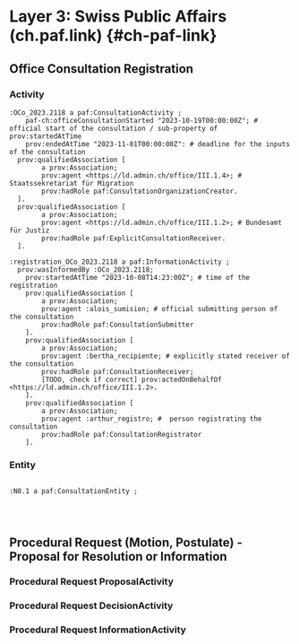# Layer 3: Swiss Public Affairs (ch.paf.link) {#ch-paf-link}

## Office Consultation Registration
### Activity
<aside class="example">

```turtle
:OCo_2023.2118 a paf:ConsultationActivity ;
	paf-ch:officeConsultationStarted "2023-10-19T00:00:00Z"; # official start of the consultation / sub-property of prov:startedAtTime
	prov:endedAtTime "2023-11-01T00:00:00Z": # deadline for the inputs of the consultation
  prov:qualifiedAssociation [
        a prov:Association;
        prov:agent <https://ld.admin.ch/office/III.1.4>; # Staatssekretariat für Migration
        prov:hadRole paf:ConsultationOrganizationCreator.
  ].
  prov:qualifiedAssociation [
        a prov:Association;
        prov:agent <https://ld.admin.ch/office/III.1.2>; # Bundesamt für Justiz
        prov:hadRole paf:ExplicitConsultationReceiver.
  ].

:registration_OCo_2023.2118 a paf:InformationActivity ;
  prov:wasInformedBy :OCo_2023.2118;
	prov:startedAtTime "2023-10-08T14:23:00Z"; # time of the registration
    prov:qualifiedAssociation [
        a prov:Association;
        prov:agent :alois_sumision; # official submitting person of the consultation
        prov:hadRole paf:ConsultationSubmitter
    ].
    prov:qualifiedAssociation [
        a prov:Association;
        prov:agent :bertha_recipiente; # explicitly stated receiver of the consultation
        prov:hadRole paf:ConsultationReceiver;
        [TODO, check if correct] prov:actedOnBehalfOf <https://ld.admin.ch/office/III.1.2>.
    ].
    prov:qualifiedAssociation [
        a prov:Association;
        prov:agent :arthur_registro; #  person registrating the consultation
        prov:hadRole paf:ConsultationRegistrator
    ].
```
</aside>

### Entity

<aside class="example">

```turtle

:N0.1 a paf:ConsultationEntity ;




```
</aside>


## Procedural Request (Motion, Postulate) - Proposal for Resolution or Information

### Procedural Request ProposalActivity


### Procedural Request DecisionActivity


### Procedural Request InformationActivity

